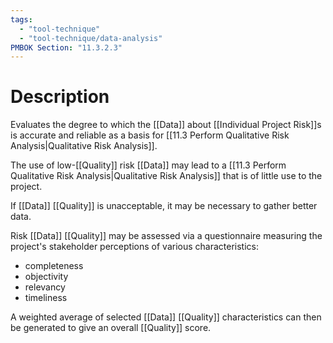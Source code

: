 ```yaml
---
tags:
  - "tool-technique"
  - "tool-technique/data-analysis"
PMBOK Section: "11.3.2.3"
---
```

# Description
Evaluates the degree to which the [[Data]] about [[Individual Project Risk]]s is accurate and reliable as a basis for [[11.3 Perform Qualitative Risk Analysis|Qualitative Risk Analysis]].

The use of low-[[Quality]] risk [[Data]] may lead to a [[11.3 Perform Qualitative Risk Analysis|Qualitative Risk Analysis]] that is of little use to the project.

If [[Data]] [[Quality]] is unacceptable, it may be necessary to gather better data.

Risk [[Data]] [[Quality]] may be assessed via a questionnaire measuring the project's stakeholder perceptions of various characteristics:
- completeness
- objectivity
- relevancy
- timeliness

A weighted average of selected [[Data]] [[Quality]] characteristics can then be generated to give an overall [[Quality]] score.